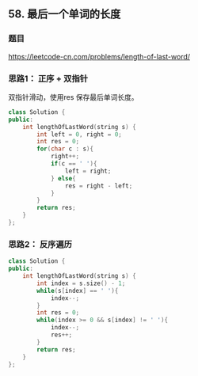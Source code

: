 ## 58. 最后一个单词的长度

### 题目

https://leetcode-cn.com/problems/length-of-last-word/

### 思路1： 正序 + 双指针

双指针滑动，使用res 保存最后单词长度。

```C++
class Solution {
public:
    int lengthOfLastWord(string s) {
        int left = 0, right = 0;
        int res = 0;
        for(char c : s){
            right++;
            if(c == ' '){
                left = right;
            } else{
                res = right - left;
            }
        }
        return res;
    }
};
```

### 思路2： 反序遍历

```C++
class Solution {
public:
    int lengthOfLastWord(string s) {
        int index = s.size() - 1;
        while(s[index] == ' '){
            index--;
        }
        int res = 0;
        while(index >= 0 && s[index] != ' '){
            index--;
            res++;
        }
        return res;
    }
};
```